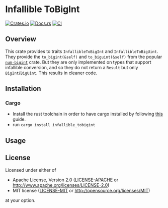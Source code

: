 # Infallible ToBigInt

[![Crates.io](https://img.shields.io/crates/v/{{project-name}}.svg)](https://crates.io/crates/{{project-name}})
[![Docs.rs](https://docs.rs/{{project-name}}/badge.svg)](https://docs.rs/{{project-name}})
[![CI](https://github.com/{{gh-username}}/{{project-name}}/workflows/CI/badge.svg)](https://github.com/{{gh-username}}/{{project-name}}/actions)

## Overview

This crate provides to traits `InfallibleToBigInt` and `InfallibleToBigUint`. They provide the `to_bigint(&self)` and
`to_biguint(&self)` from the popular [`num-bigint`](https://github.com/rust-num/num-bigint) crate. But they are only
implemented on types that support infallible conversion, and so they do not return a `Result` but only
`BigInt`/`BigUint`. This results in cleaner code.

## Installation

### Cargo

* Install the rust toolchain in order to have cargo installed by following
  [this](https://www.rust-lang.org/tools/install) guide.
* run `cargo install infallible_tobigint`

## Usage

## License

Licensed under either of

 * Apache License, Version 2.0
   ([LICENSE-APACHE](LICENSE-APACHE) or http://www.apache.org/licenses/LICENSE-2.0)
 * MIT license
   ([LICENSE-MIT](LICENSE-MIT) or http://opensource.org/licenses/MIT)

at your option.
